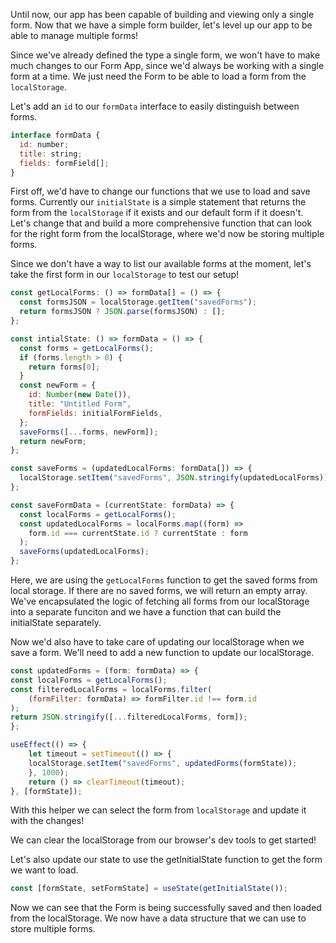 Until now, our app has been capable of building and viewing only a single form. Now that we have a simple form builder, let's level up our app to be able to manage multiple forms!

Since we've already defined the type a single form, we won't have to make much changes to our Form App, since we'd always be working with a single form at a time. We just need the Form to be able to load a form from the `localStorage`.

Let's add an `id` to our `formData` interface to easily distinguish between forms.

```js
interface formData {
  id: number;
  title: string;
  fields: formField[];
}
```

First off, we'd have to change our functions that we use to load and save forms. Currently our `initialState` is a simple statement that returns the form from the `localStorage` if it exists and our default form if it doesn't. Let's change that and build a more comprehensive function that can look for the right form from the localStorage, where we'd now be storing multiple forms.

Since we don't have a way to list our available forms at the moment, let's take the first form in our `localStorage` to test our setup!

```js
const getLocalForms: () => formData[] = () => {
  const formsJSON = localStorage.getItem("savedForms");
  return formsJSON ? JSON.parse(formsJSON) : [];
};

const intialState: () => formData = () => {
  const forms = getLocalForms();
  if (forms.length > 0) {
    return forms[0];
  }
  const newForm = {
    id: Number(new Date()),
    title: "Untitled Form",
    formFields: initialFormFields,
  };
  saveForms([...forms, newForm]);
  return newForm;
};

const saveForms = (updatedLocalForms: formData[]) => {
  localStorage.setItem("savedForms", JSON.stringify(updatedLocalForms));
};

const saveFormData = (currentState: formData) => {
  const localForms = getLocalForms();
  const updatedLocalForms = localForms.map((form) =>
    form.id === currentState.id ? currentState : form
  );
  saveForms(updatedLocalForms);
};

```

<!-- Actual Implementation for getInitialState -->
<!-- ```js
const getInitialState = (formId?: number) => {
  if (formId) {
    const localForms = getLocalForms();
    const result = localForms.find((form: formData) => form.id === formId);
    if (result) {
      return result;
    }
    return { id: Number(formId), title: "", formFields: intialFormFields };
  }
  return { id: Number(new Date()), formFields: intialFormFields };
}
``` -->
<!-- End of Actual Implementation -->

Here, we are using the `getLocalForms` function to get the saved forms from local storage. If there are no saved forms, we will return an empty array. We've encapsulated the logic of fetching all forms from our localStorage into a separate funciton and we have a function that can build the initialState separately.

Now we'd also have to take care of updating our localStorage when we save a form. We'll need to add a new function to update our localStorage.

```js
const updatedForms = (form: formData) => {
const localForms = getLocalForms();
const filteredLocalForms = localForms.filter(
    (formFilter: formData) => formFilter.id !== form.id
);
return JSON.stringify([...filteredLocalForms, form]);
};

useEffect(() => {
    let timeout = setTimeout(() => {
    localStorage.setItem("savedForms", updatedForms(formState));
    }, 1000);
    return () => clearTimeout(timeout);
}, [formState]);
```

With this helper we can select the form from `localStorage` and update it with the changes!

We can clear the localStorage from our browser's dev tools to get started!

Let's also update our state to use the getInitialState function to get the form we want to load.

```js
const [formState, setFormState] = useState(getInitialState());
```

Now we can see that the Form is being successfully saved and then loaded from the localStorage. We now have a data structure that we can use to store multiple forms.

